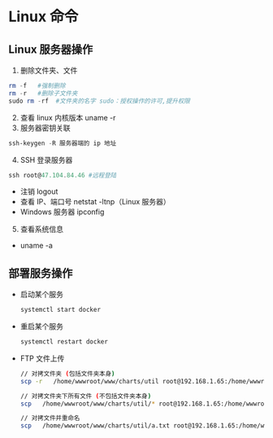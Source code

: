 # Linux 命令

## Linux 服务器操作

1. 删除文件夹、文件

```powershell
rm -f	#强制删除
rm -r	#删除子文件夹
sudo rm -rf  #文件夹的名字 sudo：授权操作的许可,提升权限
```

2. 查看 linux 内核版本
   uname -r
3. 服务器密钥关联

```powershell
ssh-keygen -R 服务器端的 ip 地址
```

4. SSH 登录服务器

```powershell
ssh root@47.104.84.46 #远程登陆
```

-   注销 logout
-   查看 IP、端口号 netstat -ltnp（Linux 服务器）
-   Windows 服务器 ipconfig

5. 查看系统信息

-   uname -a

## 部署服务操作

-   启动某个服务
    ```bash
    systemctl start docker
    ```
-   重启某个服务
    ```bash
    systemctl restart docker
    ```
-   FTP 文件上传

    ```bash
    // 对拷文件夹 (包括文件夹本身)
    scp -r   /home/wwwroot/www/charts/util root@192.168.1.65:/home/wwwroot/limesurvey_back/scp

    // 对拷文件夹下所有文件 (不包括文件夹本身)
    scp   /home/wwwroot/www/charts/util/* root@192.168.1.65:/home/wwwroot/limesurvey_back/scp

    // 对拷文件并重命名
    scp   /home/wwwroot/www/charts/util/a.txt root@192.168.1.65:/home/wwwroot/limesurvey_back/scp/b.text
    ```

